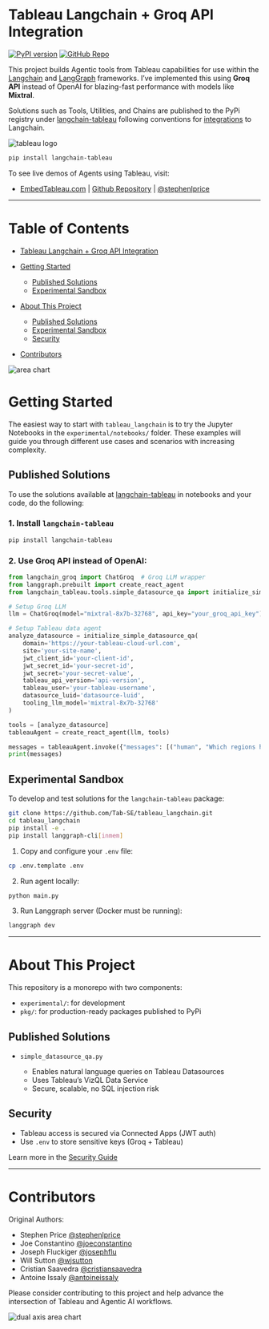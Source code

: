 # Tableau Langchain + Groq API Integration

[![PyPI version](https://badge.fury.io/py/langchain-tableau.svg)](https://badge.fury.io/py/langchain-tableau)
[![GitHub Repo](https://img.shields.io/badge/GitHub-Repository-blue?logo=github)](https://github.com/Tab-SE/tableau_langchain)

This project builds Agentic tools from Tableau capabilities for use within the [Langchain](https://www.langchain.com/) and [LangGraph](https://langchain-ai.github.io/langgraph/tutorials/introduction/) frameworks. I’ve implemented this using **Groq API** instead of OpenAI for blazing-fast performance with models like **Mixtral**.

Solutions such as Tools, Utilities, and Chains are published to the PyPi registry under [langchain-tableau](https://pypi.org/project/langchain-tableau/) following conventions for [integrations](https://python.langchain.com/docs/contributing/how_to/integrations/) to Langchain.

![tableau logo](experimental/notebooks/assets/tableau_logo_text.png)

```bash
pip install langchain-tableau
```

To see live demos of Agents using Tableau, visit:

* [EmbedTableau.com](https://www.embedtableau.com/) | [Github Repository](https://github.com/Tab-SE/embedding_playbook) | [@stephenlprice](https://github.com/stephenlprice)

---

# Table of Contents

* [Tableau Langchain + Groq API Integration](#tableau-langchain--groq-api-integration)
* [Getting Started](#getting-started)

  * [Published Solutions](#published-solutions)
  * [Experimental Sandbox](#experimental-sandbox)
* [About This Project](#about-this-project)

  * [Published Solutions](#published-solutions-1)
  * [Experimental Sandbox](#experimental-sandbox-1)
  * [Security](#security)
* [Contributors](#contributors)

![area chart](experimental/notebooks/assets/vizart/area_chart_banner.png)

# Getting Started

The easiest way to start with `tableau_langchain` is to try the Jupyter Notebooks in the `experimental/notebooks/` folder. These examples will guide you through different use cases and scenarios with increasing complexity.

## Published Solutions

To use the solutions available at [langchain-tableau](https://pypi.org/project/langchain-tableau/) in notebooks and your code, do the following:

### 1. Install `langchain-tableau`

```bash
pip install langchain-tableau
```

### 2. Use Groq API instead of OpenAI:

```python
from langchain_groq import ChatGroq  # Groq LLM wrapper
from langgraph.prebuilt import create_react_agent
from langchain_tableau.tools.simple_datasource_qa import initialize_simple_datasource_qa

# Setup Groq LLM
llm = ChatGroq(model="mixtral-8x7b-32768", api_key="your_groq_api_key")

# Setup Tableau data agent
analyze_datasource = initialize_simple_datasource_qa(
    domain='https://your-tableau-cloud-url.com',
    site='your-site-name',
    jwt_client_id='your-client-id',
    jwt_secret_id='your-secret-id',
    jwt_secret='your-secret-value',
    tableau_api_version='api-version',
    tableau_user='your-tableau-username',
    datasource_luid='datasource-luid',
    tooling_llm_model='mixtral-8x7b-32768'
)

tools = [analyze_datasource]
tableauAgent = create_react_agent(llm, tools)

messages = tableauAgent.invoke({"messages": [("human", "Which regions had the highest sales growth in Q4?")]})
print(messages)
```

## Experimental Sandbox

To develop and test solutions for the `langchain-tableau` package:

```bash
git clone https://github.com/Tab-SE/tableau_langchain.git
cd tableau_langchain
pip install -e .
pip install langgraph-cli[inmem]
```

1. Copy and configure your `.env` file:

```bash
cp .env.template .env
```

2. Run agent locally:

```bash
python main.py
```

3. Run Langgraph server (Docker must be running):

```bash
langgraph dev
```

---

# About This Project

This repository is a monorepo with two components:

* `experimental/`: for development
* `pkg/`: for production-ready packages published to PyPi

## Published Solutions

* `simple_datasource_qa.py`

  * Enables natural language queries on Tableau Datasources
  * Uses Tableau’s VizQL Data Service
  * Secure, scalable, no SQL injection risk

## Security

* Tableau access is secured via Connected Apps (JWT auth)
* Use `.env` to store sensitive keys (Groq + Tableau)

Learn more in the [Security Guide](.github/SECURITY.md)

---

# Contributors

Original Authors:

* Stephen Price [@stephenlprice](https://github.com/stephenlprice)
* Joe Constantino [@joeconstantino](https://github.com/joeconstantino)
* Joseph Fluckiger [@josephflu](https://github.com/josephflu)
* Will Sutton [@wjsutton](https://github.com/wjsutton)
* Cristian Saavedra [@cristiansaavedra](https://github.com/cristiansaavedra)
* Antoine Issaly [@antoineissaly](https://github.com/antoineissaly)

Please consider contributing to this project and help advance the intersection of Tableau and Agentic AI workflows.

![dual axis area chart](experimental/notebooks/assets/vizart/rounded-bars-blue-dark.png)
